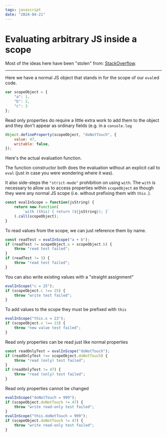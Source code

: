 ```yaml
---
tags: javascript
date: "2024-04-21"
---
```

# Evaluating arbitrary JS inside a scope

Most of the ideas here have been "stolen" from:
[StackOverflow](https://stackoverflow.com/questions/8403108/calling-eval-in-particular-context#25859853).

--------------------------------------------------------------------------------

Here we have a normal JS object that stands in for the scope of our `eval`ed code.

```javascript {aside}
var scopeObject = {
    "a": 1,
    "b": 2,
    "c": 3
};
```

Read only properties do require a little extra work to add
them to the object and they don't appear as ordinary fields (e.g. in a
`console.log`

```javascript {aside}
Object.defineProperty(scopeObject, "doNotTouch", {
    value: 47,
    writable: false,
});
```

Here's the actual evaluation function.

The function constructor both does the evaluation without an explicit call
to `eval` (just in case you were wondering where it was).

It also side-steps the `"strict-mode"` prohibition on using `with`. The
`with` is necessary to allow us to access properties within `scopeObject` as
though they were any normal JS scope (i.e. without prefixing them with `this.`).

```javascript {aside}
const evalInScope = function(jsString) {
    return new Function(
        `with (this) { return (${jsString}); }`
    ).call(scopeObject);
}
```

To read values from the scope, we can just reference them by name.

```javascript {aside}
const readTest = evalInScope("a + b");
if (readTest != scopeObject.a + scopeObject.b) {
    throw "read test failed";
}
if (readTest != 3) {
    throw "read test failed";
}
```

You can also write existing values with a "straight assignment"

```javascript {aside}
evalInScope("c = 25");
if (scopeObject.c !== 25) {
    throw "write test failed";
}
```

To add values to the scope they must be prefixed with `this`

```javascript {aside}
evalInScope("this.x = 23");
if (scopeObject.x !== 23) {
    throw "new value test failed";
}
```

Read only properties can be read just like normal properties

```javascript {aside}
const readOnlyTest = evalInScope("doNotTouch");
if (readOnlyTest !== scopeObject.doNotTouch) {
    throw "read (only) test failed";
}
if (readOnlyTest != 47) {
    throw "read (only) test failed";
}
```

Read only properties cannot be changed

```javascript {aside}
evalInScope("doNotTouch = 999");
if (scopeObject.doNotTouch != 47) {
    throw "write read-only test failed";
}
evalInScope("this.doNotTouch = 999");
if (scopeObject.doNotTouch != 47) {
    throw "write read-only test failed";
}
```
